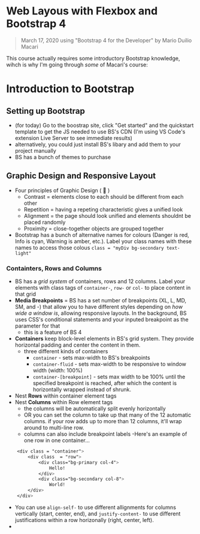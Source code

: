 # Web Layous with Flexbox and Bootstrap 4
>March 17, 2020
> using "Bootstrap 4 for the Developer" by Mario Duilio Macari

This course actually requires some introductory Bootstrap knowledge, wihch is why I'm going through *some* of Macari's course:
# Introduction to Bootstrap

## Setting up Bootstrap
- (for today) Go to the boostrap site, click "Get started" and the quickstart template to get the JS needed to use BS's CDN (I'm using VS Code's extension Live Server to see immediate results)
- alternatively, you could just install BS's libary and add them to your project manually
- BS has a bunch of themes to purchase

## Graphic Design and Responsive Layout
- Four principles of Graphic Design ( :poop: )
    - Contrast = elements close to each should be different from each other
    - Repetition = having a repeting characteristic gives a unified look
    - Alignment = the page should look unified and elements shouldnt be placed randomly
    - Proximity = close-together objects are grouped together
- Bootstrap has a bunch of alternative names for colours (Danger is red, Info is cyan, Warning is amber, etc.). Label your class names with these names to access those colous
    `class = "myDiv bg-secondary text-light"`

### Containters, Rows and Columns
- BS has a *grid system* of containers, rows and 12 columns. Label your elements with class tags of `container-`, `row-` or `col-` to place content in that grid
- **Media Breakpoints** = BS has a set number of breakpoints (XL, L, MD, SM, and -) that allow you to have different styles depending on *how wide a window is*, allowing responsive layouts. In the background, BS uses CSS's conditional statements and your inputed breakpoint as the parameter for that
     - this is a feature of BS 4
- **Containers** keep block-level elements in BS's grid system. They provide horizontal padding and center the content in them.
    - three different kinds of containers
        - `container` - sets max-width to BS's breakpoints
        - `container-fluid` - sets max-width to be responsive to window width (width: 100%)
        - `container-[breakpoint]` - sets max width to be 100% until the specified breakpoint is reached, after which the content is horizontally wrapped instead of shrunk.
- Nest **Rows** within container element tags
- Nest **Columns** within Row element tags
    - the columns will be automatically split evenly horizontally
    - OR you can set the column to take up that many of the 12 automatic columns. if your row adds up to more than 12 columns, it'll wrap around to multi-line row.
    - columns can also include breakpoint labels
    -Here's an example of one row in one container...
``` css
    <div class = "container"> 
        <div class  = "row">
            <div class="bg-primary col-4"> 
                Hello!
            </div>
            <div class="bg-secondary col-8"> 
                World!
        </div>
    </div>
```

- You can use `align-self-` to use different allignments for columns vertically (start, center, end), and `justify-content-` to use different justifications within a row horizonally (right, center, left). 
- 